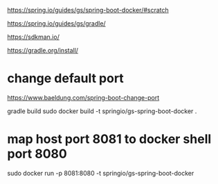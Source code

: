 https://spring.io/guides/gs/spring-boot-docker/#scratch

https://spring.io/guides/gs/gradle/

https://sdkman.io/

https://gradle.org/install/

# change default port 
https://www.baeldung.com/spring-boot-change-port

gradle build
sudo docker build -t springio/gs-spring-boot-docker .

# map host port 8081 to docker shell port 8080
sudo docker run -p 8081:8080 -t springio/gs-spring-boot-docker

